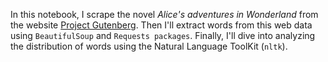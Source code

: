 <p>In this notebook, I scrape the novel <em>Alice's adventures in Wonderland</em> from the website <a href="https://www.gutenberg.org/">Project Gutenberg</a>. Then I'll extract words from this web data using <code>BeautifulSoup</code> and <code>Requests packages</code>. Finally, I'll dive into analyzing the distribution of words using the Natural Language ToolKit (<code>nltk</code>). </p>
